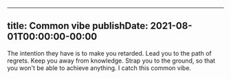 
---
title: Common vibe
publishDate: 2021-08-01T00:00:00-00:00
---

 The intention they have is to make you retarded. Lead you to the path of regrets. Keep you away from knowledge. Strap you to the ground, so that you won't be able to achieve anything. I catch this common vibe.
